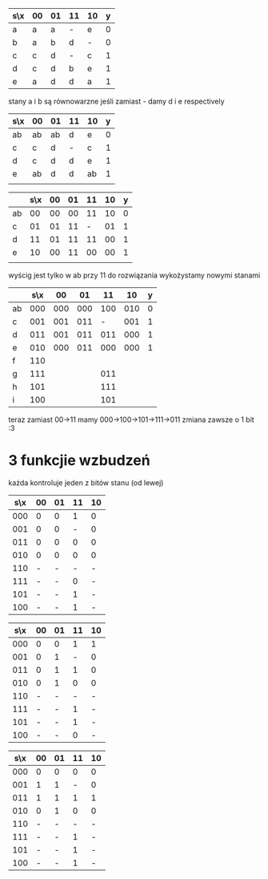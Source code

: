 
| s\x | 00  | 01  | 11  | 10  | y   |
| --- | --- | --- | --- | --- | --- |
| a   | a   | a   | -   | e   | 0   |
| b   | a   | b   | d   | -   | 0   |
| c   | c   | d   | -   | c   | 1   |
| d   | c   | d   | b   | e   | 1   |
| e   | a   | d   | d   | a   | 1   |
stany a i b są równowarzne jeśli zamiast - damy d i e respectively

| s\x | 00  | 01  | 11  | 10  | y   |
| --- | --- | --- | --- | --- | --- |
| ab  | ab  | ab  | d   | e   | 0   |
| c   | c   | d   | -   | c   | 1   |
| d   | c   | d   | d   | e   | 1   |
| e   | ab  | d   | d   | ab  | 1   |
|     |     |     |     |     |     |

|     | s\x | 00  | 01  | 11  | 10  | y   |
| --- | --- | --- | --- | --- | --- | --- |
| ab  | 00  | 00  | 00  | 11  | 10  | 0   |
| c   | 01  | 01  | 11  | -   | 01  | 1   |
| d   | 11  | 01  | 11  | 11  | 00  | 1   |
| e   | 10  | 00  | 11  | 00  | 00  | 1   |
|     |     |     |     |     |     |     |
wyścig jest tylko w ab przy 11 do rozwiązania wykożystamy nowymi stanami

|     | s\x | 00  | 01  | 11  | 10  | y   |
| --- | --- | --- | --- | --- | --- | --- |
| ab  | 000 | 000 | 000 | 100 | 010 | 0   |
| c   | 001 | 001 | 011 | -   | 001 | 1   |
| d   | 011 | 001 | 011 | 011 | 000 | 1   |
| e   | 010 | 000 | 011 | 000 | 000 | 1   |
| f   | 110 |     |     |     |     |     |
| g   | 111 |     |     | 011 |     |     |
| h   | 101 |     |     | 111 |     |     |
| i   | 100 |     |     | 101 |     |     |
teraz zamiast 00->11 mamy
000->100->101->111->011 zmiana zawsze o 1 bit :3
# 3 funkcjie wzbudzeń
każda kontroluje jeden z bitów stanu (od lewej)

| s\x | 00  | 01  | 11  | 10  |
| --- | --- | --- | --- | --- |
| 000 | 0   | 0   | 1   | 0   |
| 001 | 0   | 0   | -   | 0   |
| 011 | 0   | 0   | 0   | 0   |
| 010 | 0   | 0   | 0   | 0   |
| 110 | -   | -   | -   | -   |
| 111 | -   | -   | 0   | -   |
| 101 | -   | -   | 1   | -   |
| 100 | -   | -   | 1   | -   |

| s\x | 00  | 01  | 11  | 10  |
| --- | --- | --- | --- | --- |
| 000 | 0   | 0   | 1   | 1   |
| 001 | 0   | 1   | -   | 0   |
| 011 | 0   | 1   | 1   | 0   |
| 010 | 0   | 1   | 0   | 0   |
| 110 | -   | -   | -   | -   |
| 111 | -   | -   | 1   | -   |
| 101 | -   | -   | 1   | -   |
| 100 | -   | -   | 0   | -   |

| s\x | 00  | 01  | 11  | 10  |
| --- | --- | --- | --- | --- |
| 000 | 0   | 0   | 0   | 0   |
| 001 | 1   | 1   | -   | 0   |
| 011 | 1   | 1   | 1   | 1   |
| 010 | 0   | 1   | 0   | 0   |
| 110 | -   | -   | -   | -   |
| 111 | -   | -   | 1   | -   |
| 101 | -   | -   | 1   | -   |
| 100 | -   | -   | 1   | -   |
